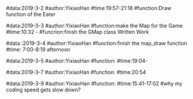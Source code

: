 ##
##
##
#data:2019-3-2
#author:YixiaoHan
#time:19:57-21:18
#function:Draw function of the Eater

#data:2019-3-3
#author:YixiaoHan
#function:make the Map for the Game
#time:10:32 - 
#funcrion:finish the GMap class Written Work

#data :2019-3-4
#author:YixiaoHan
#function:finish the map_draw function
#time: 7:00-8:19 afternoon

#data:2019-3-5
#author:YixiaoHan
#function:
#time:19:04-

#data:2019-3-7
#author:YixiaoHan
#function:
#time:20:54

#data:2019-3-9
#author:YixiaoHan
#function:
#time:15:41-17:02
#why my coding speed gets slow down?